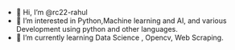 - 👋 Hi, I’m @rc22-rahul
- 👀 I’m interested in Python,Machine learning and AI, and various Development using python and other languages.
- 🌱 I’m currently learning Data Science , Opencv, Web Scraping.

<!---
rc22-rahul/rc22-rahul is a ✨ special ✨ repository because its `README.md` (this file) appears on your GitHub profile.
You can click the Preview link to take a look at your changes.
--->
